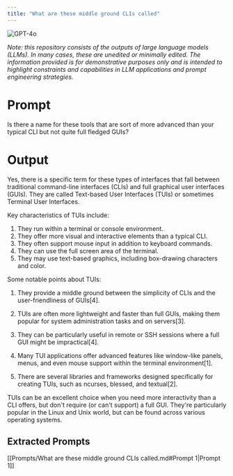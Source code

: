 ```yaml
---
title: "What are these middle ground CLIs called"
---
```

![GPT-4o](https://img.shields.io/badge/GPT--4o-3333FF?style=for-the-badge&logo=openai&logoColor=white)



*Note: this repository consists of the outputs of large language models (LLMs). In many cases, these are unedited or minimally edited. The information provided is for demonstrative purposes only and is intended to highlight constraints and capabilities in LLM applications and prompt engineering strategies.*


# Prompt
Is there a name for these tools that are sort of more advanced than your typical CLI but not quite full fledged GUIs?
# Output

Yes, there is a specific term for these types of interfaces that fall between traditional command-line interfaces (CLIs) and full graphical user interfaces (GUIs). They are called Text-based User Interfaces (TUIs) or sometimes Terminal User Interfaces.

Key characteristics of TUIs include:

1. They run within a terminal or console environment.
2. They offer more visual and interactive elements than a typical CLI.
3. They often support mouse input in addition to keyboard commands.
4. They can use the full screen area of the terminal.
5. They may use text-based graphics, including box-drawing characters and color.

Some notable points about TUIs:

1. They provide a middle ground between the simplicity of CLIs and the user-friendliness of GUIs[4].

2. TUIs are often more lightweight and faster than full GUIs, making them popular for system administration tasks and on servers[3].

3. They can be particularly useful in remote or SSH sessions where a full GUI might be impractical[4].

4. Many TUI applications offer advanced features like window-like panels, menus, and even mouse support within the terminal environment[1].

5. There are several libraries and frameworks designed specifically for creating TUIs, such as ncurses, blessed, and textual[2].

TUIs can be an excellent choice when you need more interactivity than a CLI offers, but don't require (or can't support) a full GUI. They're particularly popular in the Linux and Unix world, but can be found across various operating systems.




## Extracted Prompts
[[Prompts/What are these middle ground CLIs called.md#Prompt 1|Prompt 1]]
